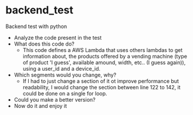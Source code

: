 # backend_test
Backend test with python 
* Analyze the code present in the test
* What does this code do?
    - This code defines a AWS Lambda that uses others lambdas to get information about, 
the products offered by a vending machine (type of product 'I guess', available amound, width, etc.. (I guess again)),
using a user_id and a device_id.
* Which segments would you change, why?
    - If I had to just change a section of it ot improve performance but readability, I would change the section between line 122 to 142, it could be done on a single for loop.
* Could you make a better version?
* Now do it and enjoy it
